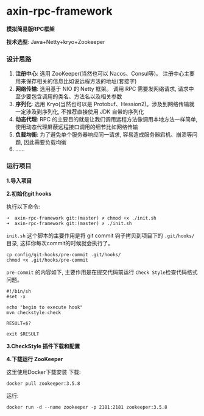 # axin-rpc-framework

**模拟简易版RPC框架**

**技术选型**: Java+Netty+kryo+Zookeeper

### 设计思路
1. **注册中心**: 选用 ZooKeeper(当然也可以 Nacos、Consul等)。 注册中心主要用来保存相关的信息比如说远程方法的地址(套接字)
2. **网络传输**: 选用基于 NIO 的 Netty 框架。 调用 RPC 需要发网络请求, 请求中至少要包含调用的类名、方法名以及相关参数
3. **序列化**:  选用 Kryo(当然也可以是 Protobuf、Hession2)。涉及到网络传输就一定涉及到序列化, 不推荐直接使用 JDK 自带的序列化
4. **动态代理**: RPC 的主要目的就是让我们调用远程方法像调用本地方法一样简单, 使用动态代理屏蔽远程接口调用的细节比如网络传输
5. **负载均衡**: 为了避免单个服务器响应同一请求, 容易造成服务器宕机、崩溃等问题, 因此需要负载均衡
6. ......

### 运行项目

**1.导入项目**

**2.初始化git hooks**

执行以下命令:

```shell
➜  axin-rpc-framework git:(master) ✗ chmod +x ./init.sh
➜  axin-rpc-framework git:(master) ✗ ./init.sh 
```

`init.sh` 这个脚本的主要作用是将 git commit 钩子拷贝到项目下的 `.git/hooks/` 目录, 这样你每次commit的时候就会执行了。

```shell
cp config/git-hooks/pre-commit .git/hooks/
chmod +x .git/hooks/pre-commit
```

`pre-commit` 的内容如下, 主要作用是在提交代码前运行 `Check Style`检查代码格式问题。

```shell
#!/bin/sh
#set -x

echo "begin to execute hook"
mvn checkstyle:check

RESULT=$?

exit $RESULT
```

**3.CheckStyle 插件下载和配置**

**4.下载运行 ZooKeeper**

这里使用Docker下载安装
下载:
```shell
docker pull zookeeper:3.5.8
```
运行:
```shell
docker run -d --name zookeeper -p 2181:2181 zookeeper:3.5.8
```